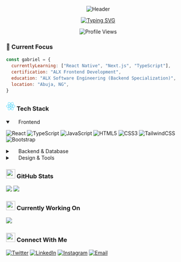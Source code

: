 <div align="center">
  
  ![Header](https://capsule-render.vercel.app/api?type=waving&color=gradient&height=200&section=header&text=Gabriel%20Isaac&fontSize=70&animation=fadeIn&width=100%)

  [![Typing SVG](https://readme-typing-svg.demolab.com?font=Fira+Code&weight=600&size=25&duration=3000&pause=1000&color=007ACC&center=true&vCenter=true&random=false&width=600&lines=Frontend+Developer;Graphic+Designer;Software+Engineer)](https://git.io/typing-svg)

  <img src="https://komarev.com/ghpvc/?username=gabrielisaacs&style=for-the-badge&color=007ACC" alt="Profile Views" />

</div>

<div align="left">

### 🎯 Current Focus
```javascript
const gabriel = {
  currentlyLearning: ["React Native", "Next.js", "TypeScript"],
  certification: "ALX Frontend Development",
  education: "ALX Software Engineering (Backend Specialization)",
  location: "Abuja, NG",
}
```

### <img src="https://raw.githubusercontent.com/devicons/devicon/master/icons/react/react-original.svg" width="25" height="25"/> Tech Stack
<details open>
<summary><img src="https://raw.githubusercontent.com/rahuldkjain/github-profile-readme-generator/master/src/images/icons/FrontendDevelopment/reactjs.svg" width="15" height="15"/> Frontend</summary>

![React](https://img.shields.io/badge/React-20232A?style=for-the-badge&logo=react&logoColor=61DAFB)
![TypeScript](https://img.shields.io/badge/TypeScript-007ACC?style=for-the-badge&logo=typescript&logoColor=white)
![JavaScript](https://img.shields.io/badge/JavaScript-F7DF1E?style=for-the-badge&logo=javascript&logoColor=black)
![HTML5](https://img.shields.io/badge/HTML5-E34F26?style=for-the-badge&logo=html5&logoColor=white)
![CSS3](https://img.shields.io/badge/CSS3-1572B6?style=for-the-badge&logo=css3&logoColor=white)
![TailwindCSS](https://img.shields.io/badge/Tailwind_CSS-38B2AC?style=for-the-badge&logo=tailwind-css&logoColor=white)
![Bootstrap](https://img.shields.io/badge/Bootstrap-563D7C?style=for-the-badge&logo=bootstrap&logoColor=white)

</details>

<details>
<summary><img src="https://raw.githubusercontent.com/rahuldkjain/github-profile-readme-generator/master/src/images/icons/BackendDevelopment/nodejs.svg" width="15" height="15"/> Backend & Database</summary>

![Node.js](https://img.shields.io/badge/Node.js-43853D?style=for-the-badge&logo=node.js&logoColor=white)
![Express.js](https://img.shields.io/badge/Express.js-404D59?style=for-the-badge)
![MongoDB](https://img.shields.io/badge/MongoDB-4EA94B?style=for-the-badge&logo=mongodb&logoColor=white)
![MySQL](https://img.shields.io/badge/MySQL-005C84?style=for-the-badge&logo=mysql&logoColor=white)
![Redis](https://img.shields.io/badge/Redis-DC382D?style=for-the-badge&logo=redis&logoColor=white)
![Python](https://img.shields.io/badge/Python-3776AB?style=for-the-badge&logo=python&logoColor=white)

</details>

<details>
<summary><img src="https://www.vectorlogo.zone/logos/figma/figma-icon.svg" width="15" height="15"/> Design & Tools</summary>

![Git](https://img.shields.io/badge/GIT-E44C30?style=for-the-badge&logo=git&logoColor=white)
![Firebase](https://img.shields.io/badge/Firebase-039BE5?style=for-the-badge&logo=Firebase&logoColor=white)
![Linux](https://img.shields.io/badge/Linux-FCC624?style=for-the-badge&logo=linux&logoColor=black)
![Figma](https://img.shields.io/badge/Figma-F24E1E?style=for-the-badge&logo=figma&logoColor=white)
![Illustrator](https://img.shields.io/badge/Adobe%20Illustrator-FF9A00?style=for-the-badge&logo=adobe%20illustrator&logoColor=white)
![Photoshop](https://img.shields.io/badge/Adobe%20Photoshop-31A8FF?style=for-the-badge&logo=Adobe%20Photoshop&logoColor=black)

</details>

### <img src="https://raw.githubusercontent.com/rahuldkjain/github-profile-readme-generator/master/src/images/icons/Social/github.svg" width="25" height="25"/> GitHub Stats
<div align="left">
<img height="180em" src="https://github-readme-stats.vercel.app/api/top-langs/?username=gabrielisaacs&layout=compact&theme=tokyonight&hide_border=true&bg_color=0D1117" />
<img height="180em" src="https://github-readme-streak-stats.herokuapp.com/?user=gabrielisaacs&theme=tokyonight&hide_border=true&background=0D1117" />
</div>

### <img src="https://raw.githubusercontent.com/rahuldkjain/github-profile-readme-generator/master/src/images/icons/Software/resonance-audio.svg" width="25" height="25"/> Currently Working On
<div align="left">
<a href="https://github.com/gabrielisaacs/resonix">
<img src="https://github-readme-stats.vercel.app/api/pin/?username=gabrielisaacs&repo=resonix&theme=tokyonight&hide_border=true&bg_color=0D1117" />
</a>
</div>

### <img src="https://raw.githubusercontent.com/rahuldkjain/github-profile-readme-generator/master/src/images/icons/Social/linked-in-alt.svg" width="25" height="25"/> Connect With Me
<div align="left">

[![Twitter](https://img.shields.io/badge/Twitter-1DA1F2?style=for-the-badge&logo=twitter&logoColor=white)](https://twitter.com/stewartisaacg)
[![LinkedIn](https://img.shields.io/badge/LinkedIn-0077B5?style=for-the-badge&logo=linkedin&logoColor=white)](https://linkedin.com/in/stewartisaac)
[![Instagram](https://img.shields.io/badge/Instagram-E4405F?style=for-the-badge&logo=instagram&logoColor=white)](https://instagram.com/stewartisaacg)
[![Email](https://img.shields.io/badge/Gmail-D14836?style=for-the-badge&logo=gmail&logoColor=white)](mailto:stewartisaac9@gmail.com)

</div>
